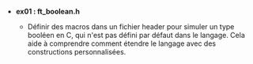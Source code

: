 - **ex01 : ft_boolean.h**

  - Définir des macros dans un fichier header pour simuler un type booléen en C, qui n'est pas défini par défaut dans le langage. Cela aide à comprendre comment étendre le langage avec des constructions personnalisées.
